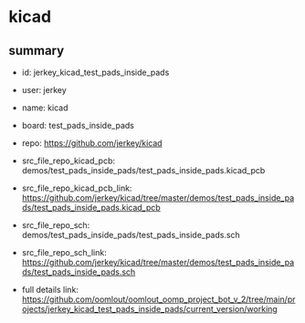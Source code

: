 # kicad
 
## summary 
* id: jerkey_kicad_test_pads_inside_pads
* user: jerkey
* name: kicad
* board: test_pads_inside_pads
* repo: https://github.com/jerkey/kicad
* src_file_repo_kicad_pcb: demos/test_pads_inside_pads/test_pads_inside_pads.kicad_pcb
* src_file_repo_kicad_pcb_link: https://github.com/jerkey/kicad/tree/master/demos/test_pads_inside_pads/test_pads_inside_pads.kicad_pcb


* src_file_repo_sch: demos/test_pads_inside_pads/test_pads_inside_pads.sch
* src_file_repo_sch_link: https://github.com/jerkey/kicad/tree/master/demos/test_pads_inside_pads/test_pads_inside_pads.sch
* full details link: https://github.com/oomlout/oomlout_oomp_project_bot_v_2/tree/main/projects/jerkey_kicad_test_pads_inside_pads/current_version/working  






